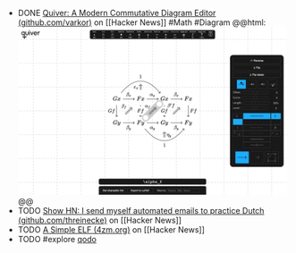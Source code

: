 - DONE [Quiver: A Modern Commutative Diagram Editor (github.com/varkor)](https://news.ycombinator.com/item?id=42520151) on [[Hacker News]] #Math #Diagram
  @@html: <img src="https://github.com/varkor/quiver/raw/master/screenshots/title.png" class="article-cover" />@@
- TODO [Show HN: I send myself automated emails to practice Dutch (github.com/threinecke)](https://news.ycombinator.com/item?id=42521773) on [[Hacker News]]
- TODO [A Simple ELF (4zm.org)](https://news.ycombinator.com/item?id=42516697) on [[Hacker News]]
- TODO #explore [qodo](https://www.qodo.ai/)